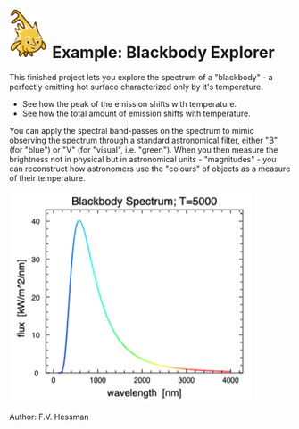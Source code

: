 # <img alt="scientific-snap-icon" src="../../images/einstein_snap.png" width="70"/> Example: Blackbody Explorer


This finished project lets you explore the spectrum of a "blackbody" - a perfectly emitting hot surface characterized only by it's temperature.
- See how the peak of the emission shifts with temperature.
- See how the total amount of emission shifts with temperature.

You can apply the spectral band-passes on the spectrum to mimic observing the spectrum through a standard astronomical filter, either "B" (for "blue") or "V" (for "visual", i.e. "green"). When you then measure the brightness not in physical but in astronomical units - "magnitudes" - you can reconstruct how astronomers use the "colours" of objects as a measure of their temperature.

![simulation](./simulation.png)

Author: F.V. Hessman

